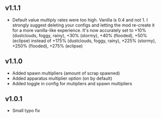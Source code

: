 ## v1.1.1
- Default value multiply rates were too high. Vanilla is 0.4 and not 1. I strongly suggest deleting your configs and letting the mod re-create it for a more vanilla-like experience. It's now accurately set to +10% (dustclouds, foggy, rainy), +30% (stormy), +40% (flooded), +50% (eclipse) instead of +175% (dustclouds, foggy, rainy), +225% (stormy), +250% (flooded), +275% (eclipse) 
## v1.1.0
- Added spawn multipliers (amount of scrap spawned)
- Added apparatus multiplier option (on by default)
- Added toggle in config for mutipliers and spawn multipliers
## v1.0.1
- Small typo fix
